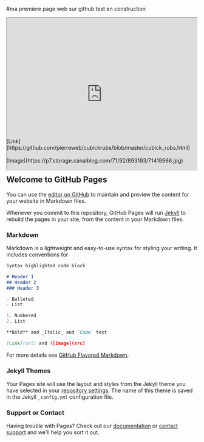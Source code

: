 #ma premiere page web sur github test en construction
<div  style="background-color:lightorange ; width:560px;height:300px">
<iframe border="0" width="500" height="400" scrolling="no" allowfullscreen="true" src="https://combinatronics.com/pierreweb/cubickrubs/master/cubick_rubs.html" ></iframe>
</div>
<br/>
[Link](https://github.com/pierreweb/cubickrubs/blob/master/cubick_rubs.html) 
<br/>
<br/>
[Image](https://p7.storage.canalblog.com/71/92/893193/71419966.jpg)
<br/>

## Welcome to GitHub Pages

You can use the [editor on GitHub](https://github.com/pierreweb/cubickrubs/edit/master/README.md) to maintain and preview the content for your website in Markdown files.

Whenever you commit to this repository, GitHub Pages will run [Jekyll](https://jekyllrb.com/) to rebuild the pages in your site, from the content in your Markdown files.

### Markdown

Markdown is a lightweight and easy-to-use syntax for styling your writing. It includes conventions for

```markdown
Syntax highlighted code block

# Header 1
## Header 2
### Header 3

- Bulleted
- List

1. Numbered
2. List

**Bold** and _Italic_ and `Code` text

[Link](url) and ![Image](src)
```

For more details see [GitHub Flavored Markdown](https://guides.github.com/features/mastering-markdown/).

### Jekyll Themes

Your Pages site will use the layout and styles from the Jekyll theme you have selected in your [repository settings](https://github.com/pierreweb/cubickrubs/settings). The name of this theme is saved in the Jekyll `_config.yml` configuration file.

### Support or Contact

Having trouble with Pages? Check out our [documentation](https://help.github.com/categories/github-pages-basics/) or [contact support](https://github.com/contact) and we’ll help you sort it out.
